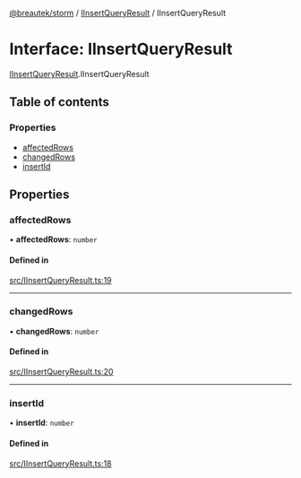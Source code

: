 [@breautek/storm](../README.md) / [IInsertQueryResult](../modules/IInsertQueryResult.md) / IInsertQueryResult

# Interface: IInsertQueryResult

[IInsertQueryResult](../modules/IInsertQueryResult.md).IInsertQueryResult

## Table of contents

### Properties

- [affectedRows](IInsertQueryResult.IInsertQueryResult-1.md#affectedrows)
- [changedRows](IInsertQueryResult.IInsertQueryResult-1.md#changedrows)
- [insertId](IInsertQueryResult.IInsertQueryResult-1.md#insertid)

## Properties

### affectedRows

• **affectedRows**: `number`

#### Defined in

[src/IInsertQueryResult.ts:19](https://github.com/breautek/storm/blob/0825061/src/IInsertQueryResult.ts#L19)

___

### changedRows

• **changedRows**: `number`

#### Defined in

[src/IInsertQueryResult.ts:20](https://github.com/breautek/storm/blob/0825061/src/IInsertQueryResult.ts#L20)

___

### insertId

• **insertId**: `number`

#### Defined in

[src/IInsertQueryResult.ts:18](https://github.com/breautek/storm/blob/0825061/src/IInsertQueryResult.ts#L18)
